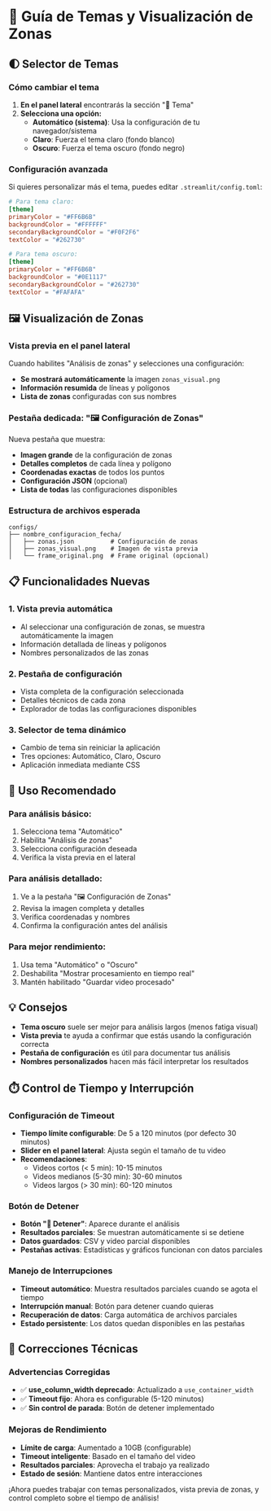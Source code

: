 # 🎨 Guía de Temas y Visualización de Zonas

## 🌓 Selector de Temas

### Cómo cambiar el tema
1. **En el panel lateral** encontrarás la sección "🎨 Tema"
2. **Selecciona una opción:**
   - **Automático (sistema)**: Usa la configuración de tu navegador/sistema
   - **Claro**: Fuerza el tema claro (fondo blanco)
   - **Oscuro**: Fuerza el tema oscuro (fondo negro)

### Configuración avanzada
Si quieres personalizar más el tema, puedes editar `.streamlit/config.toml`:

```toml
# Para tema claro:
[theme]
primaryColor = "#FF6B6B"
backgroundColor = "#FFFFFF"
secondaryBackgroundColor = "#F0F2F6"
textColor = "#262730"

# Para tema oscuro:
[theme]
primaryColor = "#FF6B6B"
backgroundColor = "#0E1117"
secondaryBackgroundColor = "#262730"
textColor = "#FAFAFA"
```

## 🖼️ Visualización de Zonas

### Vista previa en el panel lateral
Cuando habilites "Análisis de zonas" y selecciones una configuración:
- **Se mostrará automáticamente** la imagen `zonas_visual.png`
- **Información resumida** de líneas y polígonos
- **Lista de zonas** configuradas con sus nombres

### Pestaña dedicada: "🖼️ Configuración de Zonas"
Nueva pestaña que muestra:
- **Imagen grande** de la configuración de zonas
- **Detalles completos** de cada línea y polígono
- **Coordenadas exactas** de todos los puntos
- **Configuración JSON** (opcional)
- **Lista de todas** las configuraciones disponibles

### Estructura de archivos esperada
```
configs/
├── nombre_configuracion_fecha/
│   ├── zonas.json          # Configuración de zonas
│   ├── zonas_visual.png    # Imagen de vista previa
│   └── frame_original.png  # Frame original (opcional)
```

## 📋 Funcionalidades Nuevas

### 1. Vista previa automática
- Al seleccionar una configuración de zonas, se muestra automáticamente la imagen
- Información detallada de líneas y polígonos
- Nombres personalizados de las zonas

### 2. Pestaña de configuración
- Vista completa de la configuración seleccionada
- Detalles técnicos de cada zona
- Explorador de todas las configuraciones disponibles

### 3. Selector de tema dinámico
- Cambio de tema sin reiniciar la aplicación
- Tres opciones: Automático, Claro, Oscuro
- Aplicación inmediata mediante CSS

## 🔧 Uso Recomendado

### Para análisis básico:
1. Selecciona tema "Automático"
2. Habilita "Análisis de zonas"
3. Selecciona configuración deseada
4. Verifica la vista previa en el lateral

### Para análisis detallado:
1. Ve a la pestaña "🖼️ Configuración de Zonas"
2. Revisa la imagen completa y detalles
3. Verifica coordenadas y nombres
4. Confirma la configuración antes del análisis

### Para mejor rendimiento:
1. Usa tema "Automático" o "Oscuro"
2. Deshabilita "Mostrar procesamiento en tiempo real"
3. Mantén habilitado "Guardar video procesado"

## 💡 Consejos

- **Tema oscuro** suele ser mejor para análisis largos (menos fatiga visual)
- **Vista previa** te ayuda a confirmar que estás usando la configuración correcta
- **Pestaña de configuración** es útil para documentar tus análisis
- **Nombres personalizados** hacen más fácil interpretar los resultados

## ⏱️ Control de Tiempo y Interrupción

### Configuración de Timeout
- **Tiempo límite configurable**: De 5 a 120 minutos (por defecto 30 minutos)
- **Slider en el panel lateral**: Ajusta según el tamaño de tu video
- **Recomendaciones**:
  - Videos cortos (< 5 min): 10-15 minutos
  - Videos medianos (5-30 min): 30-60 minutos
  - Videos largos (> 30 min): 60-120 minutos

### Botón de Detener
- **Botón "🛑 Detener"**: Aparece durante el análisis
- **Resultados parciales**: Se muestran automáticamente si se detiene
- **Datos guardados**: CSV y video parcial disponibles
- **Pestañas activas**: Estadísticas y gráficos funcionan con datos parciales

### Manejo de Interrupciones
- **Timeout automático**: Muestra resultados parciales cuando se agota el tiempo
- **Interrupción manual**: Botón para detener cuando quieras
- **Recuperación de datos**: Carga automática de archivos parciales
- **Estado persistente**: Los datos quedan disponibles en las pestañas

## 🔧 Correcciones Técnicas

### Advertencias Corregidas
- ✅ **use_column_width deprecado**: Actualizado a `use_container_width`
- ✅ **Timeout fijo**: Ahora es configurable (5-120 minutos)
- ✅ **Sin control de parada**: Botón de detener implementado

### Mejoras de Rendimiento
- **Límite de carga**: Aumentado a 10GB (configurable)
- **Timeout inteligente**: Basado en el tamaño del video
- **Resultados parciales**: Aprovecha el trabajo ya realizado
- **Estado de sesión**: Mantiene datos entre interacciones

¡Ahora puedes trabajar con temas personalizados, vista previa de zonas, y control completo sobre el tiempo de análisis!
